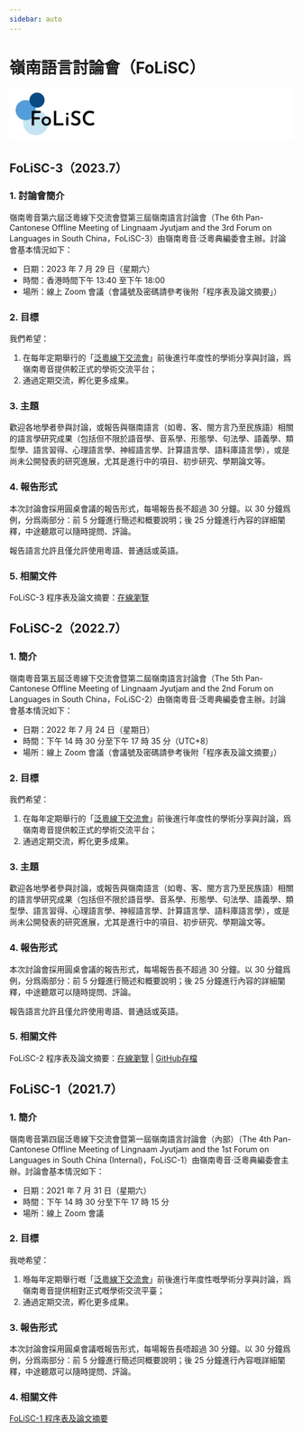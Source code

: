 ```yaml
---
sidebar: auto
---
```


# 嶺南語言討論會（FoLiSC）

![FoLiSC](./folisc_logo.png)

## FoLiSC-3（2023.7）

### 1. 討論會簡介

嶺南粵音第六屆泛粵線下交流會暨第三屆嶺南語言討論會（The 6th Pan-Cantonese Offline Meeting of Lingnaam Jyutjam and the 3rd Forum on Languages in South China，FoLiSC-3）由嶺南粵音·泛粵典編委會主辦。討論會基本情況如下：

- 日期：2023 年 7 月 29 日（星期六）
- 時間：香港時間下午 13:40 至下午 18:00
- 場所：線上 Zoom 會議（會議號及密碼請參考後附「程序表及論文摘要」）

### 2. 目標

我們希望：

1. 在每年定期舉行的「[泛粵線下交流會](/pan-cantonese-offline-meeting/)」前後進行年度性的學術分享與討論，爲嶺南粵音提供較正式的學術交流平台；
2. 通過定期交流，孵化更多成果。

### 3. 主題

歡迎各地學者參與討論，或報告與嶺南語言（如粵、客、閩方言乃至民族語）相關的語言學研究成果（包括但不限於語音學、音系學、形態學、句法學、語義學、類型學、語言習得、心理語言學、神經語言學、計算語言學、語料庫語言學），或是尚未公開發表的研究進展，尤其是進行中的項目、初步研究、學期論文等。

### 4. 報告形式

本次討論會採用圓桌會議的報告形式，每場報告長不超過 30 分鐘。以 30 分鐘爲例，分爲兩部分：前 5 分鐘進行簡述和概要說明；後 25 分鐘進行內容的詳細闡釋，中途聽眾可以隨時提問、評論。

報告語言允許且僅允許使用粵語、普通話或英語。

### 5. 相關文件

FoLiSC-3 程序表及論文摘要：[在線瀏覽](https://kdocs.cn/l/cjboPubY84EQ)

## FoLiSC-2（2022.7）

### 1. 簡介

嶺南粵音第五屆泛粵線下交流會暨第二屆嶺南語言討論會（The 5th Pan-Cantonese Offline Meeting of Lingnaam Jyutjam and the 2nd Forum on Languages in South China，FoLiSC-2）由嶺南粵音·泛粵典編委會主辦。討論會基本情況如下：

- 日期：2022 年 7 月 24 日（星期日）
- 時間：下午 14 時 30 分至下午 17 時 35 分（UTC+8）
- 場所：線上 Zoom 會議（會議號及密碼請參考後附「程序表及論文摘要」）

### 2. 目標

我們希望：

1. 在每年定期舉行的「[泛粵線下交流會](/pan-cantonese-offline-meeting/)」前後進行年度性的學術分享與討論，爲嶺南粵音提供較正式的學術交流平台；
2. 通過定期交流，孵化更多成果。

### 3. 主題

歡迎各地學者參與討論，或報告與嶺南語言（如粵、客、閩方言乃至民族語）相關的語言學研究成果（包括但不限於語音學、音系學、形態學、句法學、語義學、類型學、語言習得、心理語言學、神經語言學、計算語言學、語料庫語言學），或是尚未公開發表的研究進展，尤其是進行中的項目、初步研究、學期論文等。

### 4. 報告形式

本次討論會採用圓桌會議的報告形式，每場報告長不超過 30 分鐘。以 30 分鐘爲例，分爲兩部分：前 5 分鐘進行簡述和概要說明；後 25 分鐘進行內容的詳細闡釋，中途聽眾可以隨時提問、評論。

報告語言允許且僅允許使用粵語、普通話或英語。

### 5. 相關文件

FoLiSC-2 程序表及論文摘要：[在線瀏覽](https://www.kdocs.cn/l/ckkSaTmWZTCw) | [GitHub存檔](https://github.com/JyutdictEB/FoLiSC-Docs/raw/main/FoLiSC-2/FoLiSC-2_Program_and_Abstracts.pdf)

## FoLiSC-1（2021.7）

### 1. 簡介

嶺南粵音第四屆泛粵線下交流會暨第一屆嶺南語言討論會（內部）（The 4th Pan-Cantonese Offline Meeting of Lingnaam Jyutjam and the 1st Forum on Languages in South China (Internal)，FoLiSC-1）由嶺南粵音·泛粵典編委會主辦。討論會基本情況如下：

- 日期：2021 年 7 月 31 日（星期六）
- 時間：下午 14 時 30 分至下午 17 時 15 分
- 場所：線上 Zoom 會議

### 2. 目標

我哋希望：

1. 喺每年定期舉行嘅「[泛粵線下交流會](/pan-cantonese-offline-meeting/)」前後進行年度性嘅學術分享與討論，爲嶺南粵音提供相對正式嘅學術交流平臺；
2. 通過定期交流，孵化更多成果。

### 3. 報告形式

本次討論會採用圓桌會議嘅報告形式，每場報告長唔超過 30 分鐘。以 30 分鐘爲例，分爲兩部分：前 5 分鐘進行簡述同概要說明；後 25 分鐘進行內容嘅詳細闡釋，中途聽眾可以隨時提問、評論。

### 4. 相關文件

[FoLiSC-1 程序表及論文摘要](https://github.com/JyutdictEB/FoLiSC-Docs/raw/main/FoLiSC-1/FoLiSC-1_Program_and_Abstracts.pdf)
